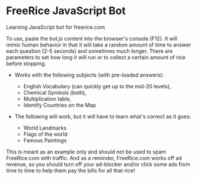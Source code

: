 # FreeRice JavaScript Bot
Learning JavaScript bot for freerice.com

To use, paste the _bot.js_ content into the browser's console (F12).  It will mimic human behavior in that it will take a random amount of time to answer each question (2-5 seconds) and sometimes much longer.  There are parameters to set how long it will run or to collect a certain amount of rice before stopping.

* Works with the following subjects (with pre-loaded answers): 
  * English Vocabulary (can quickly get up to the mid-20 levels),
  * Chemical Symbols (both), 
  * Multiplication table, 
  * Identify Countries on the Map 

* The following will work, but it will have to learn what's correct as it goes:
  * World Landmarks
  * Flags of the world
  * Famous Paintings

This is meant as an example only and should not be used to spam FreeRice.com with traffic.  And as a reminder, FreeRice.com works off ad revenue, so you should turn off your ad-blocker and/or click some ads from time to time to help them pay the bills for all that rice!

